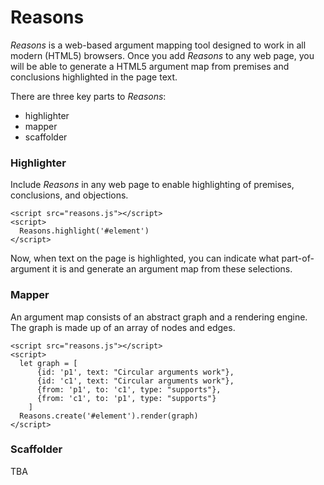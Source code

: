# Reasons

*Reasons* is a web-based argument mapping tool designed to work in all modern (HTML5) browsers.  Once you add *Reasons* to any web page, you will be able to generate a HTML5 argument map from premises and conclusions highlighted in the page text.

There are three key parts to *Reasons*:

  - highlighter
  - mapper
  - scaffolder 


### Highlighter  

Include *Reasons* in any web page to enable highlighting of premises, conclusions, and objections.

    <script src="reasons.js"></script>
    <script>
      Reasons.highlight('#element')
    </script>

Now, when text on the page is highlighted, you can indicate what part-of-argument it is and generate an argument map from these selections.


### Mapper

An argument map consists of an abstract graph and a rendering engine.  The graph is made up of an array of nodes and edges.

    <script src="reasons.js"></script>
    <script>
      let graph = [
          {id: 'p1', text: "Circular arguments work"},
          {id: 'c1', text: "Circular arguments work"},
          {from: 'p1', to: 'c1', type: "supports"},
          {from: 'c1', to: 'p1', type: "supports"}
        ]
      Reasons.create('#element').render(graph)
    </script>
    

### Scaffolder

TBA